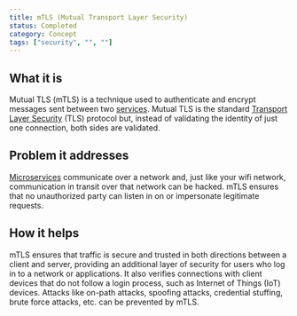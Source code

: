 ```yaml
---
title: mTLS (Mutual Transport Layer Security)
status: Completed
category: Concept
tags: ["security", "", ""]
---
```


## What it is
Mutual TLS (mTLS) is a technique used to authenticate and encrypt messages sent between two [services](/service/). Mutual TLS is the standard [Transport Layer Security](/tlstransport-layer-security/) (TLS) protocol but, instead of validating the identity of just one connection, both sides are validated.

## Problem it addresses
[Microservices](/microservices/) communicate over a network and, just like your wifi network, communication in transit over that network can be hacked. mTLS ensures that no unauthorized party can listen in on or impersonate legitimate requests.

## How it helps
mTLS ensures that traffic is secure and trusted in both directions between a client and server, providing an additional layer of security for users who log in to a network or applications. It also verifies connections with client devices that do not follow a login process, such as Internet of Things (IoT) devices. Attacks like on-path attacks, spoofing attacks, credential stuffing, brute force attacks, etc. can be prevented by mTLS.
